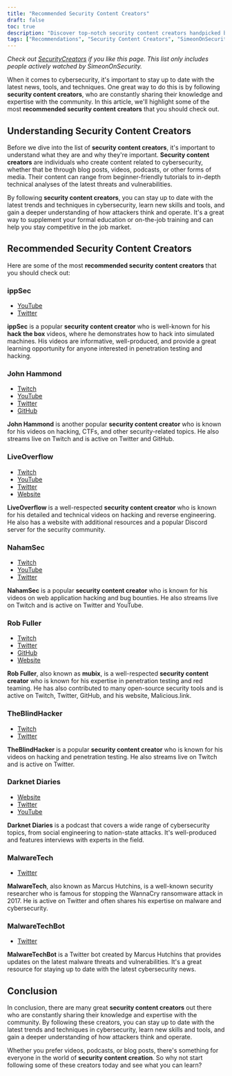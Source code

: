 ```yaml
---
title: "Recommended Security Content Creators"
draft: false
toc: true
description: "Discover top-notch security content creators handpicked by SimeonOnSecurity. From ippSec to John Hammond, LiveOverflow, NahamSec, Rob Fuller, and TheBlindHacker, these experts bring you the latest in the field through their various platforms including YouTube, Twitch, Twitter, GitHub, and websites. Stay up-to-date and deepen your knowledge with the best in the industry."
tags: ["Recommendations", "Security Content Creators", "SimeonOnSecurity", "ippSec", "John Hammond", "LiveOverflow", "NahamSec", "Rob Fuller", "TheBlindHacker", "YouTube", "Twitter", "Twitch", "GitHub", "Website"]
---
```


*Check out [SecurityCreators](https://securitycreators.video/) if you like this page. This list only includes people actively watched by SimeonOnSecurity.*

When it comes to cybersecurity, it's important to stay up to date with the latest news, tools, and techniques. One great way to do this is by following **security content creators**, who are constantly sharing their knowledge and expertise with the community. In this article, we'll highlight some of the most **recommended security content creators** that you should check out.

## Understanding Security Content Creators

Before we dive into the list of **security content creators**, it's important to understand what they are and why they're important. **Security content creators** are individuals who create content related to cybersecurity, whether that be through blog posts, videos, podcasts, or other forms of media. Their content can range from beginner-friendly tutorials to in-depth technical analyses of the latest threats and vulnerabilities.

By following **security content creators**, you can stay up to date with the latest trends and techniques in cybersecurity, learn new skills and tools, and gain a deeper understanding of how attackers think and operate. It's a great way to supplement your formal education or on-the-job training and can help you stay competitive in the job market.

## Recommended Security Content Creators

Here are some of the most **recommended security content creators** that you should check out:

### ippSec

- [YouTube](https://www.youtube.com/channel/UCa6eh7gCkpPo5XXUDfygQQA)
- [Twitter](https://twitter.com/ippsec)

**ippSec** is a popular **security content creator** who is well-known for his **hack the box** videos, where he demonstrates how to hack into simulated machines. His videos are informative, well-produced, and provide a great learning opportunity for anyone interested in penetration testing and hacking.

### John Hammond

- [Twitch](ttps://twitch.tv/johnhammond010)
- [YouTube](https://www.youtube.com/johnhammond010)
- [Twitter](https://twitter.com/_johnhammond)
- [GitHub](https://github.com/JohnHammond)

**John Hammond** is another popular **security content creator** who is known for his videos on hacking, CTFs, and other security-related topics. He also streams live on Twitch and is active on Twitter and GitHub.

### LiveOverflow

- [Twitch](https://twitch.tv/LiveOverflow)
- [YouTube](https://youtube.com/LiveOverflowCTF)
- [Twitter](https://twitter.com/LiveOverflow)
- [Website](https://liveoverflow.com)

**LiveOverflow** is a well-respected **security content creator** who is known for his detailed and technical videos on hacking and reverse engineering. He also has a website with additional resources and a popular Discord server for the security community.

### NahamSec

- [Twitch](https://twitch.tv/nahamsec)
- [YouTube](https://youtube.com/nahamsec)
- [Twitter](https://twitter.com/nahamsec)

**NahamSec** is a popular **security content creator** who is known for his videos on web application hacking and bug bounties. He also streams live on Twitch and is active on Twitter and YouTube.

### Rob Fuller

- [Twitch](https://twitch.tv/mub1x)
- [Twitter](https://twitter.com/mubix)
- [GitHub](https://github.com/mubix)
- [Website](https://malicious.link)

**Rob Fuller**, also known as **mubix**, is a well-respected **security content creator** who is known for his expertise in penetration testing and red teaming. He has also contributed to many open-source security tools and is active on Twitch, Twitter, GitHub, and his website, Malicious.link.

### TheBlindHacker

- [Twitch](https://twitch.tv/theblindhacker)
- [Twitter](https://twitter.com/TheBlindHacker)

**TheBlindHacker** is a popular **security content creator** who is known for his videos on hacking and penetration testing. He also streams live on Twitch and is active on Twitter.

### Darknet Diaries

- [Website](https://darknetdiaries.com/)
- [Twitter](https://twitter.com/darknetdiaries)
- [YouTube](https://www.youtube.com/channel/UCJ1Nhu5jIQdQXQAaC2XHqDw)

**Darknet Diaries** is a podcast that covers a wide range of cybersecurity topics, from social engineering to nation-state attacks. It's well-produced and features interviews with experts in the field.

### MalwareTech

- [Twitter](https://twitter.com/MalwareTechBlog)

**MalwareTech**, also known as Marcus Hutchins, is a well-known security researcher who is famous for stopping the WannaCry ransomware attack in 2017. He is active on Twitter and often shares his expertise on malware and cybersecurity.

### MalwareTechBot

- [Twitter](https://twitter.com/MalwareTechBot)

**MalwareTechBot** is a Twitter bot created by Marcus Hutchins that provides updates on the latest malware threats and vulnerabilities. It's a great resource for staying up to date with the latest cybersecurity news.

## Conclusion

In conclusion, there are many great **security content creators** out there who are constantly sharing their knowledge and expertise with the community. By following these creators, you can stay up to date with the latest trends and techniques in cybersecurity, learn new skills and tools, and gain a deeper understanding of how attackers think and operate.

Whether you prefer videos, podcasts, or blog posts, there's something for everyone in the world of **security content creation**. So why not start following some of these creators today and see what you can learn?




